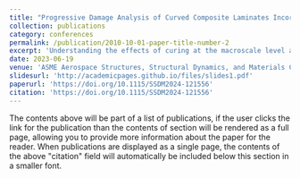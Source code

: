 ```yaml
---
title: "Progressive Damage Analysis of Curved Composite Laminates Incorporating Effects of Manufacturing Using a Semi-Discrete Damage Model"
collection: publications
category: conferences
permalink: /publication/2010-10-01-paper-title-number-2
excerpt: 'Understanding the effects of curing at the macroscale level along with progressive damage analysis for the L-shaped composite part.'
date: 2023-06-19
venue: 'ASME Aerospace Structures, Structural Dynamics, and Materials Conference'
slidesurl: 'http://academicpages.github.io/files/slides1.pdf'
paperurl: 'https://doi.org/10.1115/SSDM2024-121556'
citation: 'https://doi.org/10.1115/SSDM2024-121556'
---
```


The contents above will be part of a list of publications, if the user clicks the link for the publication than the contents of section will be rendered as a full page, allowing you to provide more information about the paper for the reader. When publications are displayed as a single page, the contents of the above "citation" field will automatically be included below this section in a smaller font.
